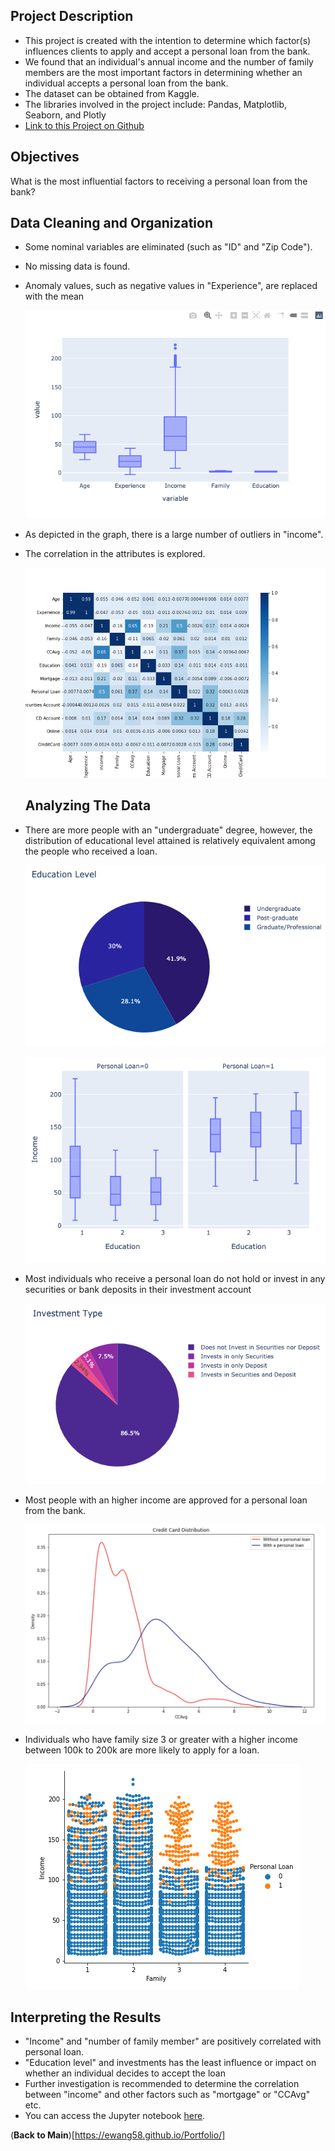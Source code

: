 ## Project Description

- This project is created with the intention to determine which factor(s) influences clients to apply and accept a personal loan from the bank. 
- We found that an individual's annual income and the number of family members are the most important factors in determining whether an individual accepts a personal loan from the bank.
- The dataset can be obtained from Kaggle.
- The libraries involved in the project include: Pandas, Matplotlib, Seaborn, and Plotly
- [Link to this Project on Github](https://github.com/ewang58/Personal-Loan-Analysis/blob/master/Code/Finance_data_analysis.ipynb)



## Objectives

What is the most influential factors to receiving a personal loan from the bank?



## Data Cleaning and Organization

- Some nominal variables are eliminated (such as "ID" and "Zip Code").

- No missing data is found.

- Anomaly values, such as negative values in "Experience", are replaced with the mean

  ![outliers](Images/outliers.png)

- As depicted in the graph, there is a large number of outliers in "income".

- The correlation in the attributes is explored.

  ![heatmap](Images/heatmap.png)

  ## Analyzing The Data

- There are more people with an "undergraduate" degree, however, the distribution of educational level attained is relatively equivalent among the people who received a loan. 

  ![pie_education_level](Images/pie_education_level.png)

  ![bar_education_level](Images/bar_education_level.png)



- Most individuals who receive a personal loan do not hold or invest in any securities or bank deposits in their investment account

  ![pie_investment_type](Images/pie_investment_type.png)



- Most people with an higher income are approved for a personal loan from the bank.

  ![credit_card_distribution](Images/credit_card_distribution.png)



- Individuals who have family size 3 or greater with a higher income between 100k to 200k are more likely to apply for a loan.

  ![catplot](Images/catplot.png)





## Interpreting the Results

- "Income" and "number of family member" are positively correlated with personal loan.
- "Education level" and investments has the least influence or impact on whether an individual decides to accept the loan
- Further investigation is recommended to determine the correlation between "income" and other factors such as "mortgage" or "CCAvg" etc.
- You can access the Jupyter notebook [here](https://github.com/ewang58/Personal-Loan-Analysis/blob/master/Code/Finance_data_analysis.ipynb).





(**Back to Main**)[https://ewang58.github.io/Portfolio/]
